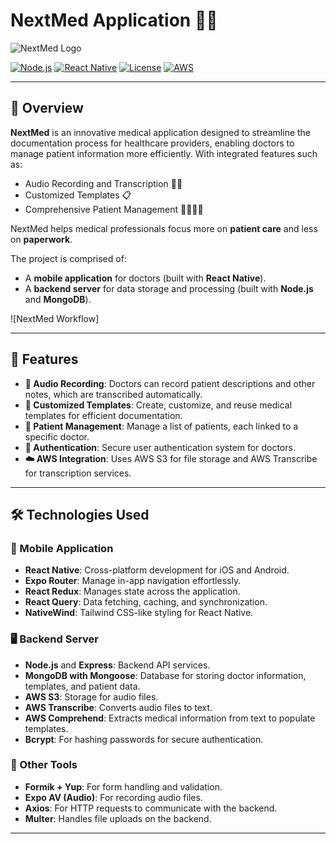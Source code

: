 # NextMed Application 📱💉

![NextMed Logo](https://i.ibb.co/RDhMy1R/logo.png)

[![Node.js](https://img.shields.io/badge/Node.js-14%2B-green)](https://nodejs.org/)
[![React Native](https://img.shields.io/badge/React%20Native-0.63-blue)](https://reactnative.dev/)
[![License](https://img.shields.io/badge/License-MIT-yellow)](./LICENSE)
[![AWS](https://img.shields.io/badge/AWS-S3%20%7C%20Transcribe-orange)](https://aws.amazon.com/)

---

## 🚀 Overview

**NextMed** is an innovative medical application designed to streamline the documentation process for healthcare providers, enabling doctors to manage patient information more efficiently. With integrated features such as:

- Audio Recording and Transcription 🎤📝
- Customized Templates 📋
- Comprehensive Patient Management 🧑‍⚕️👨‍⚕️

NextMed helps medical professionals focus more on **patient care** and less on **paperwork**.

The project is comprised of:
- A **mobile application** for doctors (built with **React Native**).
- A **backend server** for data storage and processing (built with **Node.js** and **MongoDB**).

![NextMed Workflow]

---

## 🌟 Features

- **🎤 Audio Recording**: Doctors can record patient descriptions and other notes, which are transcribed automatically.
- **📝 Customized Templates**: Create, customize, and reuse medical templates for efficient documentation.
- **👥 Patient Management**: Manage a list of patients, each linked to a specific doctor.
- **🔐 Authentication**: Secure user authentication system for doctors.
- **☁️ AWS Integration**: Uses AWS S3 for file storage and AWS Transcribe for transcription services.

---

## 🛠️ Technologies Used

### 📱 Mobile Application
- **React Native**: Cross-platform development for iOS and Android.
- **Expo Router**: Manage in-app navigation effortlessly.
- **React Redux**: Manages state across the application.
- **React Query**: Data fetching, caching, and synchronization.
- **NativeWind**: Tailwind CSS-like styling for React Native.

### 🖥️ Backend Server
- **Node.js** and **Express**: Backend API services.
- **MongoDB with Mongoose**: Database for storing doctor information, templates, and patient data.
- **AWS S3**: Storage for audio files.
- **AWS Transcribe**: Converts audio files to text.
- **AWS Comprehend**: Extracts medical information from text to populate templates.
- **Bcrypt**: For hashing passwords for secure authentication.

### 🔧 Other Tools
- **Formik + Yup**: For form handling and validation.
- **Expo AV (Audio)**: For recording audio files.
- **Axios**: For HTTP requests to communicate with the backend.
- **Multer**: Handles file uploads on the backend.

---
